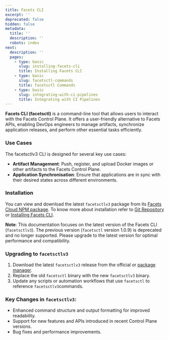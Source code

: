 ```yaml
---
title: Facets CLI
excerpt: ''
deprecated: false
hidden: false
metadata:
  title: ''
  description: ''
  robots: index
next:
  description: ''
  pages:
    - type: basic
      slug: installing-facets-cli
      title: Installing Facets CLI
    - type: basic
      slug: facetsctl-commands
      title: facetsctl Commands
    - type: basic
      slug: integrating-with-ci-pipelines
      title: Integrating with CI Pipelines
---
```

**Facets CLI (facetsctl)** is a command-line tool that allows users to interact with the Facets Control Plane. It offers a user-friendly alternative to Facets APIs, enabling DevOps engineers to manage artifacts, synchronize application releases, and perform other essential tasks efficiently. 

### Use Cases

The facetsctlv3 CLI is designed for several key use cases:

* **Artifact Management**: Push, register, and upload Docker images or other artifacts to the Facets Control Plane.
* **Application Synchronisation**: Ensure that applications are in sync with their desired states across different environments.

### Installation

You can view and download the latest `facetsctlv3` package from its <a href="https://www.npmjs.com/package/@facets-cloud/facetsctlv3" target="_blank">Facets Cloud NPM package</a>. To know more about installation refer to <a href="https://github.com/facets-cloud/facetsctl" target="_blank"> Git Repository</a> or [Installing Facets CLI](https://readme.facets.cloud/docs/installing-facets-cli#1-install-using-npm).

**Note**: This documentation focuses on the latest version of the Facets CLI (`facetsctlv3`). The previous version (`facetsctl` version 1.0.9) is deprecated and no longer supported. Please upgrade to the latest version for optimal performance and compatibility.

### Upgrading to `facetsctlv3`

1. Download the latest `facetsctlv3` release from the official or [package manager](https://readme.facets.cloud/docs/installing-facets-cli#1-install-using-npm).
2. Replace the old `facetsctl` binary with the new `facetsctlv3` binary.
3. Update any scripts or automation workflows that use `facetsctl` to reference `facetsctlv3`commands.

### Key Changes in `facetsctlv3`:

* Enhanced command structure and output formatting for improved readability.
* Support for new features and APIs introduced in recent Control Plane versions.
* Bug fixes and performance improvements.
